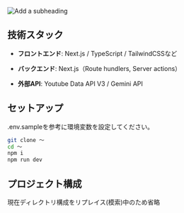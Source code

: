 ![Add a subheading](https://github.com/user-attachments/assets/3a78acf9-a7e8-413a-a4e3-6ccd8d0e5d6f)

## 技術スタック

- **フロントエンド**: Next.js / TypeScript / TailwindCSSなど

- **バックエンド**: Next.js（Route hundlers, Server actions）

- **外部API**: Youtube Data API V3 / Gemini API

## セットアップ

.env.sampleを参考に環境変数を設定してください。

```bash
git clone 〜
cd 〜
npm i
npm run dev
```

## プロジェクト構成

現在ディレクトリ構成をリプレイス(模索)中のため省略
